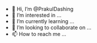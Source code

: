 - 👋 Hi, I’m @PrakulDashing
- 👀 I’m interested in ...
- 🌱 I’m currently learning ...
- 💞️ I’m looking to collaborate on ...
- 📫 How to reach me ...

<!---
PrakulDashing/PrakulDashing is a ✨ special ✨ repository because its `README.md` (this file) appears on your GitHub profile.
You can click the Preview link to take a look at your changes.
--->
